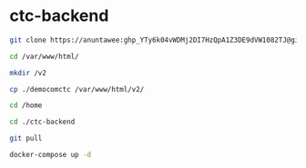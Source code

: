 # ctc-backend

```bash
git clone https://anuntawee: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@github.com/anuntawee/democomctc.git
```
```bash
cd /var/www/html/
```
```bash
mkdir /v2
```
```bash
cp ./democomctc /var/www/html/v2/
```
```bash
cd /home
```
```bash
cd ./ctc-backend
```
```bash
git pull
```
```bash
docker-compose up -d 
```
